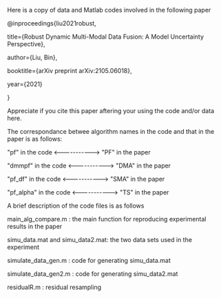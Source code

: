 Here is a copy of data and Matlab codes involved in the following paper

@inproceedings{liu2021robust,

title={Robust Dynamic Multi-Modal Data Fusion: A Model Uncertainty Perspective},

author={Liu, Bin},

booktitle={arXiv preprint arXiv:2105.06018},

year={2021}

}

Appreciate if you cite this paper aftering your using the code and/or data here.

The correspondance betwee algorithm names in the code and that in the paper is as follows:

"pf" in the code       <----------->  "PF" in the paper

"dmmpf" in the code     <----------->  "DMA" in the paper

"pf_df" in the code     <----------->  "SMA" in the paper

"pf_alpha" in the code  <----------->  "TS" in the paper

A brief description of the code files is as follows

main_alg_compare.m              : the main function for reproducing experimental results in the paper

simu_data.mat and simu_data2.mat: the two data sets used in the experiment 

simulate_data_gen.m             : code for generating simu_data.mat

simulate_data_gen2.m            : code for generating simu_data2.mat

residualR.m                     : residual resampling
